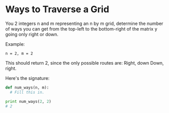 # Ways to Traverse a Grid

You 2 integers n and m representing an n by m grid, determine the number of ways you can get from the top-left to the bottom-right of the matrix y going only right or down.

Example:

```
n = 2, m = 2
```

This should return 2, since the only possible routes are:
Right, down
Down, right.

Here's the signature:

```python
def num_ways(n, m):
  # Fill this in.

print num_ways(2, 2)
# 2
```
